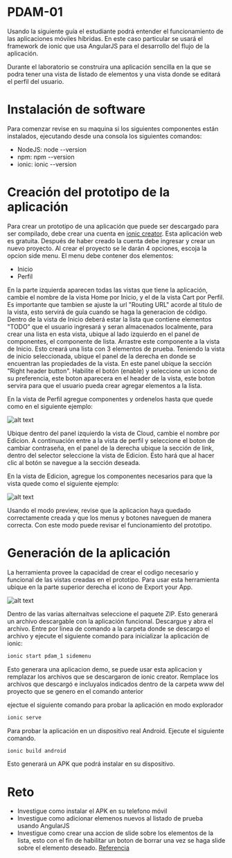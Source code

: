 # PDAM-01

Usando la siguiente guía el estudiante podrá entender el funcionamiento de las aplicaciones móviles híbridas. 
En este caso particular se usará el framework de ionic que usa AngularJS para el desarrollo del flujo de la aplicación.

Durante el laboratorio se construira una aplicación sencilla en la que se podra tener una vista de listado de elementos y una vista donde se editará el perfil del usuario.

# Instalación de software
Para comenzar revise en su maquina si los siguientes componentes están instalados, ejecutando desde una consola los siguientes comandos:
* NodeJS: node --version
* npm: npm --version
* ionic: ionic --version

# Creación del prototipo de la aplicación
Para crear un prototipo de una aplicación que puede ser descargado para ser compilado, debe crear una cuenta en [ionic creator](https://creator.ionic.io/app/login). Esta aplicación web es gratuita.
Después de haber creado la cuenta debe ingresar y crear un nuevo proyecto. Al crear el proyecto se le darán 4 opciones, escoja la opcion side menu.
El menu debe contener dos elementos:
* Inicio
* Perfil

En la parte izquierda aparecen todas las vistas que tiene la aplicación, cambie el nombre de la vista Home por Inicio, y el de la vista
Cart por Perfil. Es importante que tambien se ajuste la url "Routing URL" acorde al titulo de la vista, esto servirá de guía cuando se haga la generacion de código.
Dentro de la vista de Inicio deberá estar la lista que contiene elementos "TODO" que el usuario ingresará y seran almacenados localmente, para crear una lista en esta vista, ubique al lado izquierdo en el panel de componentes, el componente de lista. Arrastre este componente a la vista de Inicio. Esto creará una lista con 3 elementos de prueba.
Teniendo la vista de inicio seleccionada, ubique el panel de la derecha en donde se encuentran las propiedades de la vista. En este panel ubique la sección "Right header button". Habilite el botón (enable) y seleccione un icono de su preferencia, este boton aparecera en el header de la vista, este boton servira para que el usuario pueda crear agregar elementos a la lista. 

En la vista de Perfil agregue componentes y ordenelos hasta que quede como en el siguiente ejemplo:

![alt text](http://gabo.com.co/pdam/lab-01-01.png)

Ubique dentro del panel izquierdo la vista de Cloud, cambie el nombre por Edicion. A continuación entre a la vista de perfil y seleccione el boton de cambiar contraseña, en el panel de la derecha ubique la sección de link, dentro del selector seleccione la vista de Edicion. Esto hará que al hacer clic al botón se navegue a la sección deseada.

En la vista de Edicion, agregue los componentes necesarios para que la vista quede como el siguiente ejemplo:

![alt text](http://gabo.com.co/pdam/lab-01-02.png)

Usando el modo preview, revise que la aplicacion haya quedado correctamente creada y que los menus y botones naveguen de manera correcta. Con este modo puede revisar el funcionamiento del prototipo.

# Generación de la aplicación
La herramienta provee la capacidad de crear el codigo necesario y funcional de las vistas creadas en el prototipo. Para usar esta herramienta ubique en la parte superior derecha el icono de Export your App. 

![alt text](http://gabo.com.co/pdam/lab-01-03.png)

Dentro de las varias alternaitvas seleccione el paquete ZIP. Esto generará un archivo descargable con la aplicación funcional.
Descargue y abra el archivo. Entre por linea de comando a la carpeta donde se descargo el archivo y ejecute el siguiente comando para inicializar la aplicación de ionic:

```javascript
ionic start pdam_1 sidemenu
```
Esto generara una aplicacion demo, se puede usar esta aplicacion y remplazar los archivos que se descargaron de ionic creator. Remplace los archivos que descargó e incluyalos indicados dentro de la carpeta www del proyecto que se genero en el comando anterior

ejectue el siguiente comando para probar la aplicación en modo explorador

```javascript
ionic serve
```

Para probar la aplicación en un dispositivo real Android. Ejecute el siguiente comando.

```javascript
ionic build android
```

Esto generará un APK que podrá instalar en su dispositivo.

# Reto
* Investigue como instalar el APK en su telefono móvil
* Investigue como adicionar elemenos nuevos al listado de prueba usando AngularJS
* Investigue como crear una accion de slide sobre los elementos de la lista, esto con el fin de habilitar un boton de borrar una vez se haga slide sobre el elemento deseado. [Referencia](http://ionicframework.com/docs/api/directive/ionList/)
